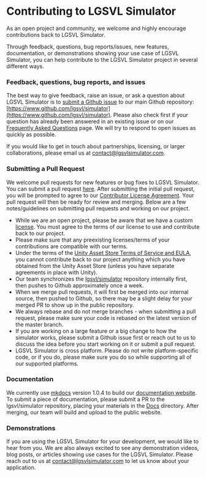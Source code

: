 # Contributing to LGSVL Simulator


As an open project and community, we welcome and highly encourage contributions back to LGSVL Simulator. 

Through feedback, questions, bug reports/issues, new features, documentation, or demonstrations showing your use case of LGSVL Simulator, you can help contribute to the LGSVL Simulator project in several different ways. 



### Feedback, questions, bug reports, and issues
The best way to give feedback, raise an issue, or ask a question about LGSVL Simulator is to [submit a Github issue](https://github.com/lgsvl/simulator/issues) to our main Github repository: [https://www.github.com/lgsvl/simulator](https://www.github.com/lgsvl/simulator). Please also check first if your question has already been answered in an existing issue or on our [Frequently Asked Questions](faq.md) page. We will try to respond to open issues as quickly as possible.

If you would like to get in touch about partnerships, licensing, or larger collaborations, please email us at [contact@lgsvlsimulator.com](mailto:contact@lgsvlsimulator.com).



### Submitting a Pull Request

We welcome pull requests for new features or bug fixes to LGSVL Simulator. You can submit a pull request [here](https://github.com/lgsvl/simulator/pulls). After submitting the initial pull request, you will be prompted to agree to our [Contributor License Agreement](https://github.com/lgsvl/simulator/blob/master/CONTRIBUTING.md). Your pull request will then be ready for review and merging. Below are a few notes/guidelines on submitting pull requests and working on our project.

* While we are an open project, please be aware that we have a custom [license](https://github.com/lgsvl/simulator/blob/master/LICENSE). You must agree to the terms of our license to use and contribute back to our project.
* Please make sure that any preexisting licenses/terms of your contributions are compatible with our terms.
* Under the terms of the [Unity Asset Store Terms of Service and EULA](https://unity3d.com/legal/as_terms), you cannot contribute back to our project anything which you have obtained from the Unity Asset Store (unless you have separate agreements in place with Unity).
* Our team synchronizes the [lgsvl/simulator](https://www.github.com/lgsvl/simualtor) repository internally first, then pushes to Github approximately once a week.
* When we merge pull requests, it will first be merged into our internal source, then pushed to Github, so there may be a slight delay for your merged PR to show up in the public repository.
* We always rebase and do not merge branches - when submitting a pull request, please make sure your code is rebased on the latest version of the master branch.
* If you are working on a large feature or a big change to how the simulator works, please submit a Github issue first or reach out to us to discuss the idea before you start working on it or submit a pull request.
* LGSVL Simulator is cross platform. Please do not write platform-specific code, or if you do, please make sure you do so while supporting all of our supported platforms.



### Documentation

We currently use [mkdocs](https://www.mkdocs.org/) version 1.0.4 to build our [documentation website](https://www.lgsvlsimulator.com/docs). To submit a piece of documentation, please submit a PR to the lgsvl/simulator repository, placing your materials in the [Docs](https://github.com/lgsvl/simulator/tree/master/Docs) directory. After merging, our team will build and upload to the public website.



### Demonstrations

If you are using the LGSVL Simulator for your development, we would like to hear from you. We are also always excited to see any demonstration videos, blog posts, or articles showing use cases for the LGSVL Simulator. Please reach out to us at [contact@lgsvlsimulator.com](mailto:contact@lgsvlsimulator.com) to let us know about your application.


